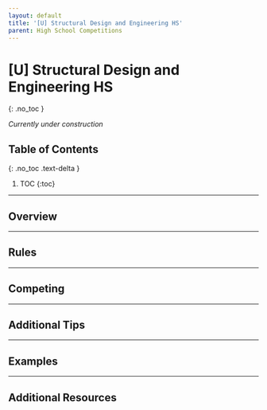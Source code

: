 ```yaml
---
layout: default
title: '[U] Structural Design and Engineering HS'
parent: High School Competitions
---
```


# [U] Structural Design and Engineering HS
{: .no_toc }

*Currently under construction*

## Table of Contents
{: .no_toc .text-delta }

1. TOC
{:toc}

---

## Overview

---

## Rules

---

## Competing

---

## Additional Tips

---

## Examples

---

## Additional Resources
